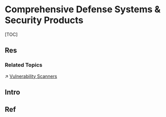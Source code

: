 # Comprehensive Defense Systems & Security Products

[TOC]



## Res
### Related Topics
↗ [Vulnerability Scanners](../../🏰%20Cybersecurity%20Basics%20&%20InfoSec/🏹%20Vulnerability/Vulnerability%20Discovery（漏洞检测）/🔍%20Vulnerability%20Scanners/Vulnerability%20Scanners.md)



## Intro


## Ref

